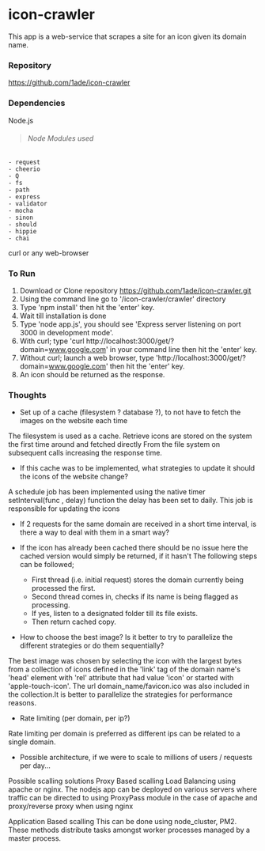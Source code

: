 # icon-crawler
This app is a web-service that scrapes a site for an icon given its domain name.

### Repository
https://github.com/1ade/icon-crawler

### Dependencies
Node.js
> ###### Node Modules used
	- request
	- cheerio
	- Q
	- fs
	- path
	- express
	- validator
	- mocha
	- sinon
	- should
	- hippie
	- chai
curl or any web-browser

### To Run
1. Download or Clone repository https://github.com/1ade/icon-crawler.git
2. Using the command line go to '/icon-crawler/crawler' directory 
3. Type 'npm install' then hit the 'enter' key.
4. Wait till installation is done
5. Type 'node app.js', you should see 'Express server listening on port 3000 in development mode'.
6. With curl; type 'curl http://localhost:3000/get/?domain=www.google.com' in your command line then hit the 'enter' key.
7. Without curl; launch a web browser, type 'http://localhost:3000/get/?domain=www.google.com' then hit the 'enter' key.
8. An icon should be returned as the response.

### Thoughts
 - Set up of a cache (filesystem ? database ?), to not have to fetch the images on the website each time

The filesystem is used as a cache. Retrieve icons are stored on the system the first time around and fetched directly From the file system on subsequent calls increasing the response time.

- If this cache was to be implemented, what strategies to update it should the icons of the website change?

A schedule job has been implemented using the native timer setInterval(func , delay) function the delay has been set to daily.
This job is responsible for updating the icons

- If 2 requests for the same domain are received in a short time interval, is there a way to deal with them in a smart way?

- If the icon has already been cached there should be no issue here the cached version would simply be returned, if it hasn't The following steps can be followed;
	- First thread (i.e. initial request) stores the domain currently being processed the first. 
	- Second thread comes in, checks if its name is being flagged as processing.
	- If yes, listen to a designated folder till its file exists.
	- Then return cached copy.

- How to choose the best image? Is it better to try to parallelize the different strategies or do them sequentially?

The best image was chosen by selecting the icon with the largest bytes from a collection of icons defined in the 'link' tag
of the domain name's 'head' element with 'rel' attribute that had value 'icon' or started with 'apple-touch-icon'. The url domain_name/favicon.ico was also included in the collection.It is better to parallelize the strategies for performance reasons.

- Rate limiting (per domain, per ip?)

Rate limiting per domain is preferred as different ips can be related to a single domain.

- Possible architecture, if we were to scale to millions of users / requests per day...

Possible scalling solutions
Proxy Based scalling
Load Balancing using apache or nginx.
The nodejs app can be deployed on various servers where traffic can be directed to using ProxyPass module in the case of apache and proxy/reverse proxy when using nginx 

Application Based scalling
This can be done using node_cluster, PM2. These methods distribute tasks amongst worker processes managed by a master process.
